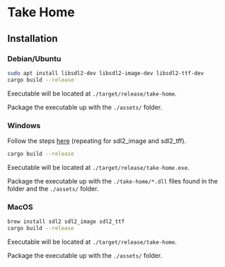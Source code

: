 # Take Home

## Installation

### Debian/Ubuntu

```bash
sudo apt install libsdl2-dev libsdl2-image-dev libsdl2-ttf-dev
cargo build --release
```

Executable will be located at `./target/release/take-home`.

Package the executable up with the `./assets/` folder.

### Windows

Follow the steps [here](https://github.com/Rust-SDL2/rust-sdl2#windows-with-build-script) (repeating for sdl2_image and sdl2_tff).

```bash
cargo build --release
```

Executable will be located at `./target/release/take-home.exe`.

Package the executable up with the `./take-home/*.dll` files found in the folder and the `./assets/` folder.

### MacOS

```bash
brew install sdl2 sdl2_image sdl2_ttf
cargo build --release
```

Executable will be located at `./target/release/take-home`.

Package the executable up with the `./assets/` folder.
